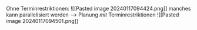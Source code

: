 Ohne Terminrestriktionen:
![[Pasted image 20240117094424.png]]
manches kann parallelisiert werden
--> Planung _mit_ Terminrestriktionen
![[Pasted image 20240117094501.png]]
